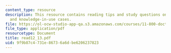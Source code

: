 ```yaml
---
content_type: resource
description: This resource contains reading tips and study questions on student briefs
  and knowledge-in-use cases.
file: https://ol-ocw-studio-app-qa.s3.amazonaws.com/courses/11-800-doctoral-research-seminar-knowledge-in-the-public-arena-spring-2007/9f9b87c4731e86736a6dbe6206237823_read12_13.pdf
file_type: application/pdf
resourcetype: Document
title: read12_13.pdf
uid: 9f9b87c4-731e-8673-6a6d-be6206237823
---
```

